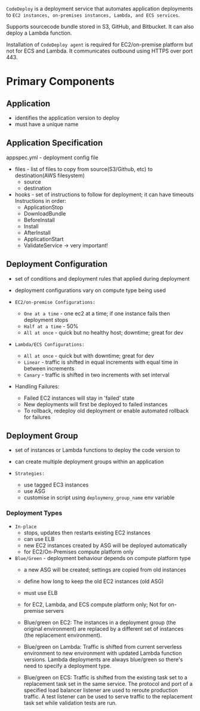 `CodeDeploy` is a deployment service that automates application deployments to `EC2 instances, on-premises instances, Lambda, and ECS services`.

Supports sourcecode bundle stored in S3, GitHub, and Bitbucket. It can also deploy a Lambda function.

Installation of `CodeDeploy agent` is required for EC2/on-premise platform but not for ECS and Lambda. It communicates outbound using HTTPS over port 443.


# Primary Components

## Application
- identifies the application version to deploy
- must have a unique name


## Application Specification
appspec.yml - deployment config file
- files - list of files to copy from source(S3/Github, etc) to destination(AWS filesystem)
	- source
	- destination
- hooks - set of instructions to follow for deployment; it can have timeouts
	Instructions in order:
	- ApplicationStop
	- DownloadBundle
	- BeforeInstall
	- Install
	- AfterInstall
	- ApplicationStart
	- ValidateService -> very important!


## Deployment Configuration
- set of conditions and deployment rules that applied during deployment
- deployment configurations vary on compute type being used

- `EC2/on-premise Configurations:`
	- `One at a time` - one ec2 at a time; if one instance fails then deployment stops
	- `Half at a time` - 50%
	- `All at once` - quick but no healthy host; downtime; great for dev

- `Lambda/ECS Configurations:`
    - `All at once` - quick but with downtime; great for dev
    - `Linear` - traffic is shifted in equal increments with equal time in between increments
    - `Canary` - traffic is shifted in two increments with set interval


- Handling Failures:
	- Failed EC2 instances will stay in 'failed' state
	- New deployments will first be deployed to failed instances
	- To rollback, redeploy old deployment or enable automated rollback for failures


## Deployment Group
- set of instances or Lambda functions to deploy the code version to
- can create multiple deployment groups within an application

- `Strategies:`
	- use tagged EC3 instances
	- use ASG
	- customise in script using `deploymeny_group_name` env variable


### Deployment Types
- `In-place`
	- stops, updates then restarts existing EC2 instances
    - can use ELB
	- new EC2 instances created by ASG will be deployed automatically
    - for EC2/On-Premises compute platform only
- `Blue/Green` - deployment behaviour depends on compute platform type
	- a new ASG will be created; settings are copied from old instances
	- define how long to keep the old EC2 instances (old ASG)
	- must use ELB
    - for EC2, Lambda, and ECS compute platform only; Not for on-premise servers

    - Blue/green on EC2: The instances in a deployment group (the original environment) are replaced by a different set of instances (the replacement environment).

    - Blue/green on Lambda: Traffic is shifted from current serverless environment to new environment with updated Lambda function versions. Lambda deployments are always blue/green so there's need to specify a deployment type.

    - Blue/green on ECS: Traffic is shifted from the existing task set to a replacement task set in the same service. The protocol and port of a specified load balancer listener are used to reroute production traffic. A test listener can be used to serve traffic to the replacement task set while validation tests are run.
